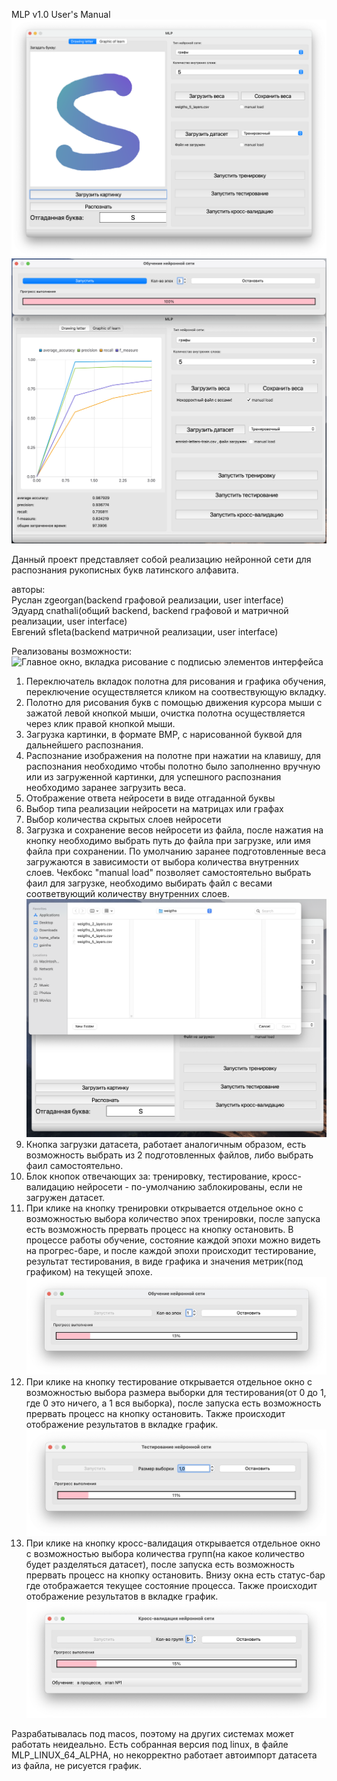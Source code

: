 
MLP v1.0 User's Manual
![Главное окно с подписью элементов интерфейса](images/general_view.png)
![Главное окно, вкладка график](images/graphic_view.png)

Данный проект представляет собой реализацию нейронной сети для распознания рукописных букв латинского алфавита. 

авторы: \
Руслан zgeorgan(backend графовой реализации, user interface) \
Эдуард cnathali(общий backend, backend графовой и матричной реализации, user interface) \
Евгений sfleta(backend матричной реализации, user interface)

Реализованы возможности:
![Главное окно, вкладка рисование с подписью элементов интерфейса](images/ui_decript.png)
1) Переключатель вкладок полотна для рисования и графика обучения, переключение осуществляется кликом на соотвествующую вкладку.
2) Полотно для рисования букв с помощью движения курсора мыши с зажатой левой кнопкой мыши, очистка полотна осуществляется через клик правой кнопкой мыши.
3) Загрузка картинки, в формате BMP, с нарисованной буквой для дальнейшего распознания.
4) Распознание изображения на полотне при нажатии на клавишу, для распознания необходимо чтобы полотно было заполненно вручную или из загруженной картинки, для успешного распознания необходимо заранее загрузить веса.
5) Отображение ответа нейросети в виде отгаданной буквы
6) Выбор типа реализации нейросети на матрицах или графах
7) Выбор количества скрытых слоев нейросети
8) Загрузка и сохранение весов нейросети из файла, после нажатия на кнопку необходимо выбрать путь до файла при загрузке, или имя файла при сохранении. 
По умолчанию заранее подготовленные веса загружаются в зависимости от выбора количества внутренних слоев.
Чекбокс "manual load" позволяет самостоятельно выбрать фаил для загрузке, необходимо выбирать файл с весами соответвующий количеству внутренних слоев.
![Окно выбора файла при загрузке весов](images/load_weigth.png)
9) Кнопка загрузки датасета, работает аналогичным образом, есть возможность выбрать из 2 подготовленных файлов, либо выбрать фаил самостоятельно.
10) Блок кнопок отвечающих за: тренировку, тестирование, кросс-валидацию нейросети - по-умолчанию заблокированы, если не загружен датасет.
11) При клике на кнопку тренировки открывается отдельное окно с возможностью выбора количество эпох тренировки, после запуска есть возможность прервать процесс на кнопку остановить. В процессе работы обучение, состояние каждой эпохи можно видеть на прогрес-баре, и после каждой эпохи происходит тестирование, результат тестирования, в виде графика и значения метрик(под графиком) на текущей эпохе.
![Окно с обучением сети](images/learn.png)
12) При клике на кнопку тестирование открывается отдельное окно с возможностью выбора размера выборки для тестирования(от 0 до 1, где 0 это ничего, а 1 вся выборка), после запуска есть возможность прервать процесс на кнопку остановить. Также происходит отображение результатов в вкладке график.
![Окно с тестирование сети](images/train.png)
13) При клике на кнопку кросс-валидация открывается отдельное окно с возможностью выбора количества групп(на какое количество будет разделяться датасет), после запуска есть возможность прервать процесс на кнопку остановить. Внизу окна есть статус-бар где отображается текущее состояние процесса. Также происходит отображение результатов в вкладке график.
![Окно с кросс-валидацией сети](images/cross-valid.png)

Разрабатывалась под macos, поэтому на других системах может работать неидеально. Есть собранная версия под linux, в файле MLP_LINUX_64_ALPHA, но некорректно работает автоимпорт датасета из файла, не рисуется график.
